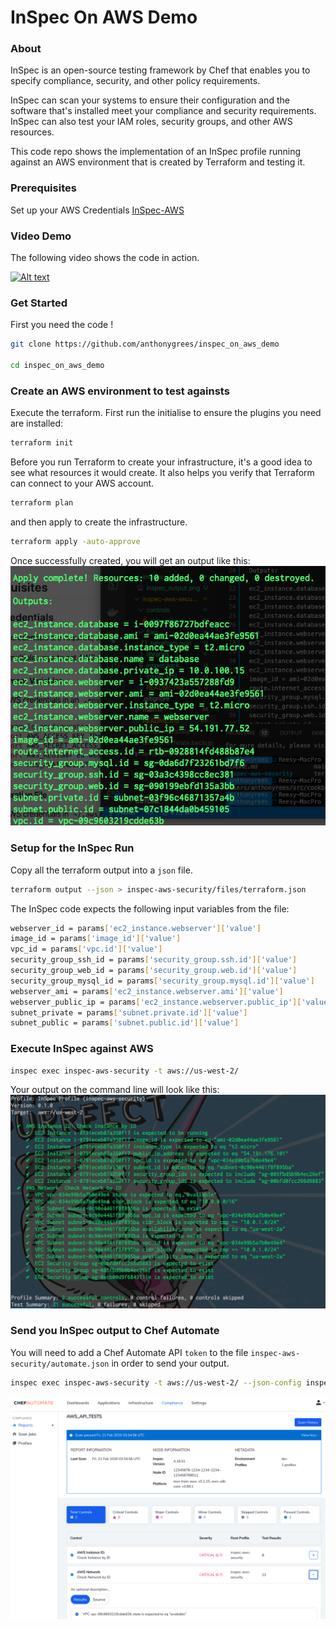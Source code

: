 # InSpec On AWS Demo

### About
InSpec is an open-source testing framework by Chef that enables you to specify compliance, security, and other policy requirements.

InSpec can scan your systems to ensure their configuration and the software that's installed meet your compliance and security requirements. InSpec can also test your IAM roles, security groups, and other AWS resources.

This code repo shows the implementation of an InSpec profile running against an AWS environment that is created by Terraform and testing it.

### Prerequisites
Set up your AWS Credentials [InSpec-AWS](https://github.com/inspec/inspec-aws#prerequisites)

### Video Demo
The following video shows the code in action.

[![Alt text](https://img.youtube.com/vi/aktcFsH1gro/0.jpg)](https://youtu.be/aktcFsH1gro)

### Get Started
First you need the code !
```bash
git clone https://github.com/anthonygrees/inspec_on_aws_demo

cd inspec_on_aws_demo
```

### Create an AWS environment to test againsts
Execute the terraform. First run the initialise to ensure the plugins you need are installed:

```bash
terraform init
```
Before you run Terraform to create your infrastructure, it's a good idea to see what resources it would create. It also helps you verify that Terraform can connect to your AWS account.

```bash
terraform plan
```

and then apply to create the infrastructure.

```bash
terraform apply -auto-approve
```

Once successfully created, you will get an output like this:
![TerraformOutput](/images/terraform_output.png)

### Setup for the InSpec Run

Copy all the terraform output into a `json` file.
```bash
terraform output --json > inspec-aws-security/files/terraform.json
```

The InSpec code expects the following input variables from the file:
```bash
webserver_id = params['ec2_instance.webserver']['value']
image_id = params['image_id']['value']
vpc_id = params['vpc.id']['value']
security_group_ssh_id = params['security_group.ssh.id']['value']
security_group_web_id = params['security_group.web.id']['value']
security_group_mysql_id = params['security_group.mysql.id']['value']
webserver_ami = params['ec2_instance.webserver.ami']['value']
webserver_public_ip = params['ec2_instance.webserver.public_ip']['value']
subnet_private = params['subnet.private.id']['value']
subnet_public = params['subnet.public.id']['value']
```

### Execute InSpec against AWS

```bash
inspec exec inspec-aws-security -t aws://us-west-2/
```

Your output on the command line will look like this:
![InSpecOutput](/images/inspec_output.png)

### Send you InSpec output to Chef Automate
You will need to add a Chef Automate API `token` to the file `inspec-aws-security/automate.json` in order to send your output.

```bash
inspec exec inspec-aws-security -t aws://us-west-2/ --json-config inspec-aws-security/automate.json 
```

![AutomateOutput](/images/automate_output.png)
